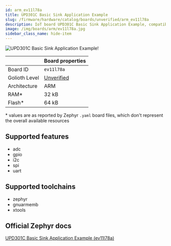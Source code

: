 ```yaml
---
id: arm_ev11l78a
title: UPD301C Basic Sink Application Example
slug: /firmware/hardware/catalog/boards/unverified/arm_ev11l78a
description: IoT board UPD301C Basic Sink Application Example, compatible with Golioth at unverified level.
image: /img/boards/arm/ev11l78a.jpg
sidebar_class_name: hide-item
---
```


[//]: # (This is an auto-generated file, do not edit! Changes to it will be lost upon re-generation)

![UPD301C Basic Sink Application Example!](/img/boards/arm/ev11l78a.jpg "UPD301C Basic Sink Application Example")

|                | Board properties     |
| -------------  | -------------------- |
| Board ID       | `ev11l78a` |
| Golioth Level  | [Unverified](/firmware/hardware#unverified-boards) |
| Architecture   | ARM |
| RAM*           | 32 kB |
| Flash*         | 64 kB |

\* values are as reported by Zephyr `.yaml` board files, which don't represent the overall available resources



## Supported features

* adc
* gpio
* i2c
* spi
* uart

## Supported toolchains

* zephyr
* gnuarmemb
* xtools

## Official Zephyr docs

[UPD301C Basic Sink Application Example (ev11l78a)](https://docs.zephyrproject.org/3.6.0/boards/arm/ev11l78a/doc/index.html)
